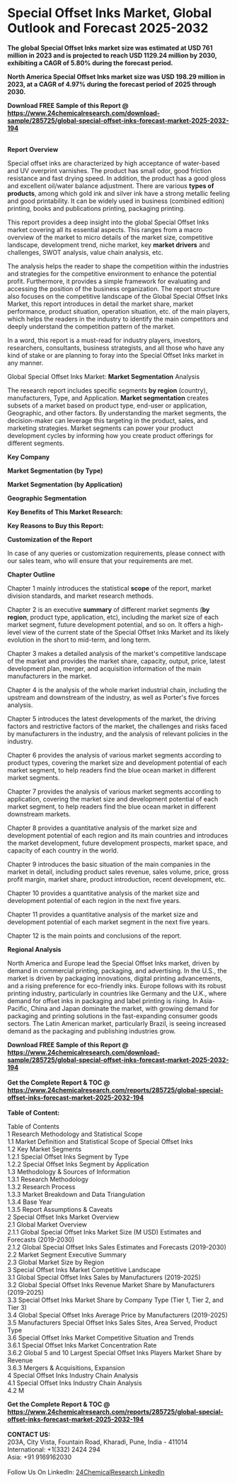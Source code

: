 <h1>Special Offset Inks Market, Global Outlook and Forecast 2025-2032</h1><p><strong>The global Special Offset Inks market size was estimated at USD 761 million in 2023 and is projected to reach USD 1129.24 million by 2030, exhibiting a CAGR of 5.80% during the forecast period.</strong></p><p>
</p><p><strong>North America Special Offset Inks market size was USD 198.29 million in 2023, at a CAGR of 4.97% during the forecast period of 2025 through 2030.</strong></p><div><b>Download FREE Sample of this Report @ 
            <a href="https://www.24chemicalresearch.com/download-sample/285725/global-special-offset-inks-forecast-market-2025-2032-194">
            https://www.24chemicalresearch.com/download-sample/285725/global-special-offset-inks-forecast-market-2025-2032-194</a></b></div><br><p>
</p><p><strong>Report Overview</strong></p><p>
</p><p>Special offset inks are characterized by high acceptance of water-based and UV overprint varnishes. The product has small odor, good friction resistance and fast drying speed. In addition, the product has a good gloss and excellent oil/water balance adjustment. There are various <strong>types of products</strong>, among which gold ink and silver ink have a strong metallic feeling and good printability. It can be widely used in business (combined edition) printing, books and publications printing, packaging printing.</p><p>
</p><p>This report provides a deep insight into the global Special Offset Inks market covering all its essential aspects. This ranges from a macro overview of the market to micro details of the market size, competitive landscape, development trend, niche market, key <strong>market drivers</strong> and challenges, SWOT analysis, value chain analysis, etc.</p><p>
</p><p></p><p>
</p><p>The analysis helps the reader to shape the competition within the industries and strategies for the competitive environment to enhance the potential profit. Furthermore, it provides a simple framework for evaluating and accessing the position of the business organization. The report structure also focuses on the competitive landscape of the Global Special Offset Inks Market, this report introduces in detail the market share, market performance, product situation, operation situation, etc. of the main players, which helps the readers in the industry to identify the main competitors and deeply understand the competition pattern of the market.</p><p>
</p><p>In a word, this report is a must-read for industry players, investors, researchers, consultants, business strategists, and all those who have any kind of stake or are planning to foray into the Special Offset Inks market in any manner.</p><p>
</p><p>Global Special Offset Inks Market: <strong>Market Segmentation</strong> Analysis</p><p>
</p><p>The research report includes specific segments <strong>by region</strong> (country), manufacturers, Type, and Application. <strong>Market segmentation</strong> creates subsets of a market based on product type, end-user or application, Geographic, and other factors. By understanding the market segments, the decision-maker can leverage this targeting in the product, sales, and marketing strategies. Market segments can power your product development cycles by informing how you create product offerings for different segments.</p><p>
</p><p></p><p>
<strong>Key Company</strong></p><p>
</p><p></p><p>
</p><p>
</p><p></p><p>
<strong>Market Segmentation (by Type)</strong></p><p>
</p><p></p><p>
</p><p>
</p><p></p><p>
<strong>Market Segmentation (by Application)</strong></p><p>
</p><p></p><p>
</p><p>
</p><p></p><p>
<strong>Geographic Segmentation</strong></p><p>
</p><p></p><p>
</p><p>
</p><p></p><p>
<strong>Key Benefits of This Market Research:</strong></p><p>
</p><p></p><p>
</p><p>
</p><p><strong>Key Reasons to Buy this Report:</strong></p><p>
</p><p>
</p><p><strong>Customization of the Report</strong></p><p>
</p><p>In case of any queries or customization requirements, please connect with our sales team, who will ensure that your requirements are met.</p><p>
</p><p><strong>Chapter Outline</strong></p><p>
</p><p>Chapter 1 mainly introduces the statistical <strong>scope</strong> of the report, market division standards, and market research methods.</p><p>
</p><p>Chapter 2 is an executive <strong>summary</strong> of different market segments (<strong>by region</strong>, product type, application, etc), including the market size of each market segment, future development potential, and so on. It offers a high-level view of the current state of the Special Offset Inks Market and its likely evolution in the short to mid-term, and long term.</p><p>
</p><p>Chapter 3 makes a detailed analysis of the market's competitive landscape of the market and provides the market share, capacity, output, price, latest development plan, merger, and acquisition information of the main manufacturers in the market.</p><p>
</p><p>Chapter 4 is the analysis of the whole market industrial chain, including the upstream and downstream of the industry, as well as Porter's five forces analysis.</p><p>
</p><p>Chapter 5 introduces the latest developments of the market, the driving factors and restrictive factors of the market, the challenges and risks faced by manufacturers in the industry, and the analysis of relevant policies in the industry.</p><p>
</p><p>Chapter 6 provides the analysis of various market segments according to product types, covering the market size and development potential of each market segment, to help readers find the blue ocean market in different market segments.</p><p>
</p><p>Chapter 7 provides the analysis of various market segments according to application, covering the market size and development potential of each market segment, to help readers find the blue ocean market in different downstream markets.</p><p>
</p><p>Chapter 8 provides a quantitative analysis of the market size and development potential of each region and its main countries and introduces the market development, future development prospects, market space, and capacity of each country in the world.</p><p>
</p><p>Chapter 9 introduces the basic situation of the main companies in the market in detail, including product sales revenue, sales volume, price, gross profit margin, market share, product introduction, recent development, etc.</p><p>
</p><p>Chapter 10 provides a quantitative analysis of the market size and development potential of each region in the next five years.</p><p>
</p><p>Chapter 11 provides a quantitative analysis of the market size and development potential of each market segment in the next five years.</p><p>
</p><p>Chapter 12 is the main points and conclusions of the report.</p><p>
</p><p></p><p>
<strong>Regional Analysis</strong></p><p>
</p><p></p><p>
</p><p>North America and Europe lead the Special Offset Inks market, driven by demand in commercial printing, packaging, and advertising. In the U.S., the market is driven by packaging innovations, digital printing advancements, and a rising preference for eco-friendly inks. Europe follows with its robust printing industry, particularly in countries like Germany and the U.K., where demand for offset inks in packaging and label printing is rising. In Asia-Pacific, China and Japan dominate the market, with growing demand for packaging and printing solutions in the fast-expanding consumer goods sectors. The Latin American market, particularly Brazil, is seeing increased demand as the packaging and publishing industries grow.</p><div><b>Download FREE Sample of this Report @ 
            <a href="https://www.24chemicalresearch.com/download-sample/285725/global-special-offset-inks-forecast-market-2025-2032-194">
            https://www.24chemicalresearch.com/download-sample/285725/global-special-offset-inks-forecast-market-2025-2032-194</a></b></div><br><div><b>Get the Complete Report & TOC @ 
            <a href="https://www.24chemicalresearch.com/reports/285725/global-special-offset-inks-forecast-market-2025-2032-194">
            https://www.24chemicalresearch.com/reports/285725/global-special-offset-inks-forecast-market-2025-2032-194</a></b></div><br>
            <b>Table of Content:</b><p>Table of Contents<br />
1 Research Methodology and Statistical Scope<br />
1.1 Market Definition and Statistical Scope of Special Offset Inks<br />
1.2 Key Market Segments<br />
1.2.1 Special Offset Inks Segment by Type<br />
1.2.2 Special Offset Inks Segment by Application<br />
1.3 Methodology & Sources of Information<br />
1.3.1 Research Methodology<br />
1.3.2 Research Process<br />
1.3.3 Market Breakdown and Data Triangulation<br />
1.3.4 Base Year<br />
1.3.5 Report Assumptions & Caveats<br />
2 Special Offset Inks Market Overview<br />
2.1 Global Market Overview<br />
2.1.1 Global Special Offset Inks Market Size (M USD) Estimates and Forecasts (2019-2030)<br />
2.1.2 Global Special Offset Inks Sales Estimates and Forecasts (2019-2030)<br />
2.2 Market Segment Executive Summary<br />
2.3 Global Market Size by Region<br />
3 Special Offset Inks Market Competitive Landscape<br />
3.1 Global Special Offset Inks Sales by Manufacturers (2019-2025)<br />
3.2 Global Special Offset Inks Revenue Market Share by Manufacturers (2019-2025)<br />
3.3 Special Offset Inks Market Share by Company Type (Tier 1, Tier 2, and Tier 3)<br />
3.4 Global Special Offset Inks Average Price by Manufacturers (2019-2025)<br />
3.5 Manufacturers Special Offset Inks Sales Sites, Area Served, Product Type<br />
3.6 Special Offset Inks Market Competitive Situation and Trends<br />
3.6.1 Special Offset Inks Market Concentration Rate<br />
3.6.2 Global 5 and 10 Largest Special Offset Inks Players Market Share by Revenue<br />
3.6.3 Mergers & Acquisitions, Expansion<br />
4 Special Offset Inks Industry Chain Analysis<br />
4.1 Special Offset Inks Industry Chain Analysis<br />
4.2 M</p><div><b>Get the Complete Report & TOC @ 
            <a href="https://www.24chemicalresearch.com/reports/285725/global-special-offset-inks-forecast-market-2025-2032-194">
            https://www.24chemicalresearch.com/reports/285725/global-special-offset-inks-forecast-market-2025-2032-194</a></b></div><br><b>CONTACT US:</b><br>
            203A, City Vista, Fountain Road, Kharadi, Pune, India - 411014<br>
            International: +1(332) 2424 294<br>
            Asia: +91 9169162030 <br><br>
            Follow Us On LinkedIn: <a href="https://www.linkedin.com/company/24chemicalresearch/">24ChemicalResearch LinkedIn</a>